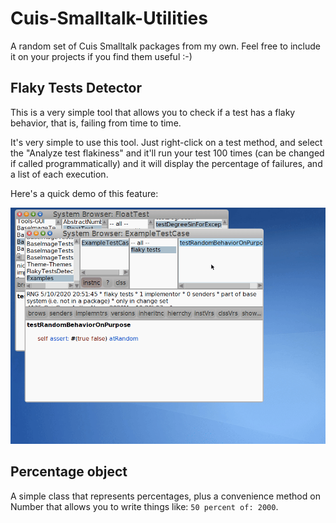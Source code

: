 # Cuis-Smalltalk-Utilities

A random set of Cuis Smalltalk packages from my own. Feel free to include it on your projects if you find them useful :-)

## Flaky Tests Detector

This is a very simple tool that allows you to check if a test has a flaky behavior, that is, failing from time to time.

It's very simple to use this tool. Just right-click on a test method, and select the "Analyze test flakiness" and it'll run your test 100 times (can be changed if called programmatically) and it will display the percentage of failures, and a list of each execution.

Here's a quick demo of this feature:

![Flaky Tests Demo](/demos/flaky-tests-demo.gif)

## Percentage object

A simple class that represents percentages, plus a convenience method on Number that allows you to write things like: `50 percent of: 2000`.
